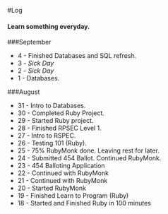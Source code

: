 #Log 

#### Learn something everyday.

###September
- 4 - Finished Databases and SQL refresh.
- 3 - *Sick Day*
- 2 - *Sick Day*
- 1 - Databases.

###August 
- 31 - Intro to Databases.
- 30 - Completed Ruby Project.
- 29 - Started Ruby project.
- 28 - Finished RPSEC Level 1.
- 27 - Intro to RSPEC.
- 26 - Testing 101 (Ruby).
- 25 - 75% RubyMonk done. Leaving rest for later.
- 24 - Submitted 454 Ballot. Continued RubyMonk.
- 23 - 454 Balloting Application
- 22 - Continued with RubyMonk
- 21 - Continued with RubyMonk
- 20 - Started RubyMonk
- 19 - Finished Learn to Program (Ruby)
- 18 - Started and Finished Ruby in 100 minutes
